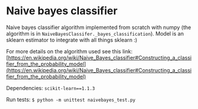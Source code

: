 # Naive bayes classifier

Naive bayes classifier algorithm implemented from scratch with numpy (the algorithm is in `NaiveBayesClassifer._bayes_classification`). Model is an sklearn estimator to integrate with all things sklearn :)

For more details on the algorithm used see this link: [https://en.wikipedia.org/wiki/Naive_Bayes_classifier#Constructing_a_classifier_from_the_probability_model](https://en.wikipedia.org/wiki/Naive_Bayes_classifier#Constructing_a_classifier_from_the_probability_model)

Dependencies: `scikit-learn==1.1.3`

Run tests: `$ python -m unittest naivebayes_test.py`

